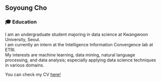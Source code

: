 ## Soyoung Cho
### :mortar_board: Education 

I am an undergraduate student majoring in data science at Kwangwoon University, Seoul.  
I am currently an intern at the Intelligence Information Convergence lab at ETRI.  
My interests are machine learning, data mining, natural language processing, and data analysis; especially applying data science techniques in various domains.  

You can check my CV [here!](https://github.com/SoYoungCho/CV/blob/master/SoyoungCho_CV.pdf)

<!--
**SoYoungCho/SoYoungCho** is a ✨ _special_ ✨ repository because its `README.md` (this file) appears on your GitHub profile.

Here are some ideas to get you started:

- 🔭 I’m currently working on ...
- 🌱 I’m currently learning ...
- 👯 I’m looking to collaborate on ...
- 🤔 I’m looking for help with ...
- 💬 Ask me about ...
- 📫 How to reach me: ...
- 😄 Pronouns: ...
- ⚡ Fun fact: ...
-->
